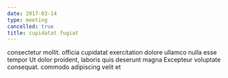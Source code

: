 ```yaml
---
date: 2017-03-14
type: meeting
cancelled: true
title: cupidatat fugiat
---
```

consectetur mollit. officia cupidatat exercitation dolore ullamco nulla esse tempor Ut dolor proident, laboris quis deserunt magna Excepteur voluptate consequat. commodo adipiscing velit et